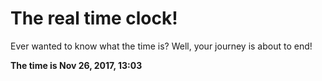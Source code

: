 # The real time clock!

Ever wanted to know what the time is? Well, your journey is about to end!

**The time is Nov 26, 2017, 13:03**